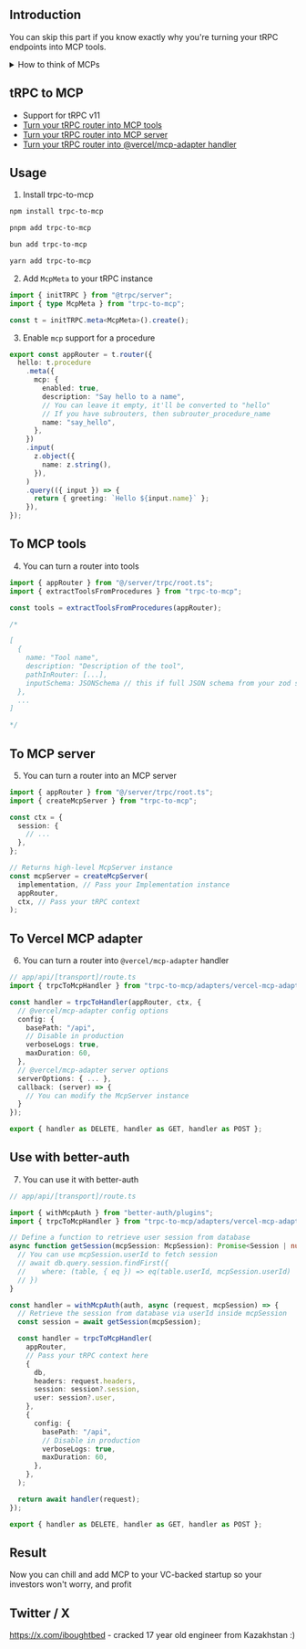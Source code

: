 ## Introduction

You can skip this part if you know exactly why you're turning your tRPC endpoints into MCP tools.

<details>
<summary>How to think of MCPs</summary>

At its core, the Model Context Protocol (MCP) gives language models a context to interact with external systems by exposing well-defined tools. This isn't about wrapping API endpoints- it's about enabling AI to perform tasks with clarity and purpose.

This library was created to convert only the tRPC procedures you explicitly choose into MCP tools. By doing so, it ensures that only the functionalities intended for controlled AI interaction are exposed, rather than indiscriminately converting all endpoints.

Remember, for an endpoint to be effectively transformed into an MCP tool, it should be meticulously documented with clear descriptions, meaningful names, and well-defined inputs/outputs. This careful design is crucial because MCP tools are more than mere API endpoints - they form the operational contexts that enable language models to function reliably.

</details>

## tRPC to MCP

- Support for tRPC v11
- [Turn your tRPC router into MCP tools](#to-mcp-tools)
- [Turn your tRPC router into MCP server](#to-mcp-server)
- [Turn your tRPC router into @vercel/mcp-adapter handler](#to-vercel-mcp-adapter)

## Usage

1. Install trpc-to-mcp

```bash
npm install trpc-to-mcp

pnpm add trpc-to-mcp

bun add trpc-to-mcp

yarn add trpc-to-mcp
```

2. Add `McpMeta` to your tRPC instance

```typescript
import { initTRPC } from "@trpc/server";
import { type McpMeta } from "trpc-to-mcp";

const t = initTRPC.meta<McpMeta>().create();
```

3. Enable `mcp` support for a procedure

```typescript
export const appRouter = t.router({
  hello: t.procedure
    .meta({
      mcp: {
        enabled: true,
        description: "Say hello to a name",
        // You can leave it empty, it'll be converted to "hello"
        // If you have subrouters, then subrouter_procedure_name
        name: "say_hello",
      },
    })
    .input(
      z.object({
        name: z.string(),
      }),
    )
    .query(({ input }) => {
      return { greeting: `Hello ${input.name}` };
    }),
});
```

## To MCP tools

4. You can turn a router into tools

```typescript
import { appRouter } from "@/server/trpc/root.ts";
import { extractToolsFromProcedures } from "trpc-to-mcp";

const tools = extractToolsFromProcedures(appRouter);

/*

[
  {
    name: "Tool name",
    description: "Description of the tool",
    pathInRouter: [...],
    inputSchema: JSONSchema // this if full JSON schema from your zod schema
  },
  ...
]

*/
```

## To MCP server

5. You can turn a router into an MCP server

```typescript
import { appRouter } from "@/server/trpc/root.ts";
import { createMcpServer } from "trpc-to-mcp";

const ctx = {
  session: {
    // ...
  },
};

// Returns high-level McpServer instance
const mcpServer = createMcpServer(
  implementation, // Pass your Implementation instance
  appRouter,
  ctx, // Pass your tRPC context
);
```

## To Vercel MCP adapter

6. You can turn a router into `@vercel/mcp-adapter` handler

```typescript
// app/api/[transport]/route.ts
import { trpcToMcpHandler } from "trpc-to-mcp/adapters/vercel-mcp-adapter";

const handler = trpcToHandler(appRouter, ctx, {
  // @vercel/mcp-adapter config options
  config: {
    basePath: "/api",
    // Disable in production
    verboseLogs: true,
    maxDuration: 60,
  },
  // @vercel/mcp-adapter server options
  serverOptions: { ... },
  callback: (server) => {
    // You can modify the McpServer instance
  }
});

export { handler as DELETE, handler as GET, handler as POST };
```

## Use with better-auth

7. You can use it with better-auth

```typescript
// app/api/[transport]/route.ts

import { withMcpAuth } from "better-auth/plugins";
import { trpcToMcpHandler } from "trpc-to-mcp/adapters/vercel-mcp-adapter";

// Define a function to retrieve user session from database
async function getSession(mcpSession: McpSession): Promise<Session | null> {
  // You can use mcpSession.userId to fetch session
  // await db.query.session.findFirst({
  //    where: (table, { eq }) => eq(table.userId, mcpSession.userId)
  // })
}

const handler = withMcpAuth(auth, async (request, mcpSession) => {
  // Retrieve the session from database via userId inside mcpSession
  const session = await getSession(mcpSession);

  const handler = trpcToMcpHandler(
    appRouter,
    // Pass your tRPC context here
    {
      db,
      headers: request.headers,
      session: session?.session,
      user: session?.user,
    },
    {
      config: {
        basePath: "/api",
        // Disable in production
        verboseLogs: true,
        maxDuration: 60,
      },
    },
  );

  return await handler(request);
});

export { handler as DELETE, handler as GET, handler as POST };
```

## Result

Now you can chill and add MCP to your VC-backed startup so your investors won't worry, and profit

## Twitter / X

https://x.com/iboughtbed - cracked 17 year old engineer from Kazakhstan :)
